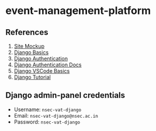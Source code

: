 # event-management-platform

## References

1. [Site Mockup](https://projectbook.code.brettchalupa.com/web-apps/event-platform.html)
2. [Django Basics](https://youtu.be/nGIg40xs9e4?si=sDYn5vgywH9Fb4Tr)
3. [Django Authentication](https://www.youtube.com/watch?v=YMPhYQxnE-0)
4. [Django Authentication Docs](https://docs.djangoproject.com/en/5.0/topics/auth/default/)
5. [Django VSCode Basics](https://code.visualstudio.com/docs/python/tutorial-django)
6. [Django Tutorial](https://docs.djangoproject.com/en/5.0/intro/tutorial01/)

## Django admin-panel credentials

- Username: `nsec-vat-django`
- Email: `nsec-vat-django@nsec.ac.in`
- Password: `nsec-vat-django`
